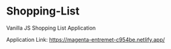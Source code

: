 # Shopping-List
Vanilla JS Shopping List Application

Application Link: https://magenta-entremet-c954be.netlify.app/

